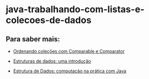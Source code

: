 # java-trabalhando-com-listas-e-colecoes-de-dados

## Para saber mais:

- [Ordenando coleções com Comparable e Comparator](https://www.alura.com.br/artigos/ordenando-colecoes-com-comparable-e-comparator?_gl=1*1hbss28*_ga*MTc3NTM0NzMwNi4xNjczODg5Nzkz*_ga_1EPWSW3PCS*MTY5NTM0MzExMS45NS4xLjE2OTUzNDM1ODcuMC4wLjA.*_fplc*dXpEbTZZN0Z1UDhpUDBqQ0VRWHZCcnhZQTVmZDZyJTJGZVdVVnVrYlo1U0pIMG1LaDlmejBBSWcyTFFOR0l1VHQ3WndsRXdKTjlLY2NuR1RVTW9mdWRZZTM3MlZLb2lWS3o3ZTBkSUYxclg5QyUyRnVKRTVuSXJWdkQzUHduUGFBdyUzRCUzRA..)

- [Estruturas de dados: uma introdução](https://www.alura.com.br/artigos/estruturas-de-dados-introducao?_gl=1*1sy4vyg*_ga*MTc3NTM0NzMwNi4xNjczODg5Nzkz*_ga_1EPWSW3PCS*MTY5NTQxMjg2MC45Ni4xLjE2OTU0MTQ5MzMuMC4wLjA.*_fplc*NzZSVDVjcTF1OWJnbUw1VzVCMnpBQWRRJTJCSXZ5eXJxVm9aNnhlclp2RFlyRDYlMkZMMTdZWHJ5azl0SlZ6b0E0ZUFjN25LcjhDQnQwSiUyQml2cFVXRUxzd2F0cFJJcWdIOWdQRFJsWGVvbFg1bXFldlJveVRiJTJGalQ0WEd5TGszYUElM0QlM0Q.)

- [Estrutura de Dados: computação na prática com Java](https://www.alura.com.br/artigos/estrutura-dados-computacao-na-pratica-com-java?_gl=1*1sy4vyg*_ga*MTc3NTM0NzMwNi4xNjczODg5Nzkz*_ga_1EPWSW3PCS*MTY5NTQxMjg2MC45Ni4xLjE2OTU0MTQ5MzMuMC4wLjA.*_fplc*NzZSVDVjcTF1OWJnbUw1VzVCMnpBQWRRJTJCSXZ5eXJxVm9aNnhlclp2RFlyRDYlMkZMMTdZWHJ5azl0SlZ6b0E0ZUFjN25LcjhDQnQwSiUyQml2cFVXRUxzd2F0cFJJcWdIOWdQRFJsWGVvbFg1bXFldlJveVRiJTJGalQ0WEd5TGszYUElM0QlM0Q.)
